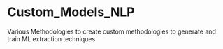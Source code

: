 # Custom_Models_NLP
Various Methodologies to create custom methodologies to generate and train ML extraction techniques
